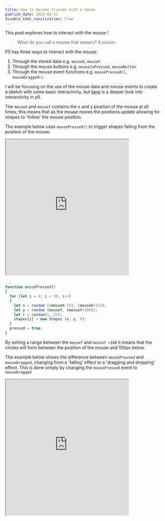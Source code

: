 ```yaml
---
title: How to become friends with a mouse
publish_date: 2023-03-31
disable_html_sanitization: true
---
```

This post explores how to interact with the mouse ! 

> What do you call a mouse that swears? A cursor. 

P5 has three ways to interact with the mouse: 
1. Through the stored data e.g. `mouseX`, `mouseY` 
2. Through the mouse buttons e.g. `mouseisPressed`, `mouseButton`  
3. Through the mouse event functions e.g. `mousePressed()`, `mouseDragged()`.  

I will be focusing on the use of the mouse data and mouse events to create a sketch with some basic interactivity, but [here](https://p5js.org/learn/interactivity.html) is a deeper look into interactivity in p5.

The `mouseX` and `mouseY` contains the x and y position of the mouse at all times, this means that as the mouse moves the positions update allowing for shapes to 'follow' the mouse position. 

The example below uses `mousePressed()` to trigger shapes falling from the position of the mouse. 

<iframe width="400" height="442" src="https://editor.p5js.org/kirstinmeows/full/IrCy8epeN"></iframe>  

``` javascript 
...
function mousePressed()
{
  for (let i = 0; i < 30; i++)
  {
    let x = random ((mouseX-15), (mouseX+15)); 
    let y = random (mouseY, (mouseY+100));
    let r = random(1, 25);
    shapes[i] = new Shapes (x, y, r); 
  }
  pressed = true;
}
```
By setting a range between the `mouseY` and `mouseY +100` it means that the circles will form between the position of the mouse and 100px below. 

The example below shows the difference between `mousePressed` and `mouseDragged`, changing from a 'falling' effect to a 'dragging and dropping' effect.  This is done simply by changing the `mousePressed` event to `mouseDragged`

<iframe width="400" height="442" src="https://editor.p5js.org/kirstinmeows/full/X_7Yyn2rP"></iframe>   


 


